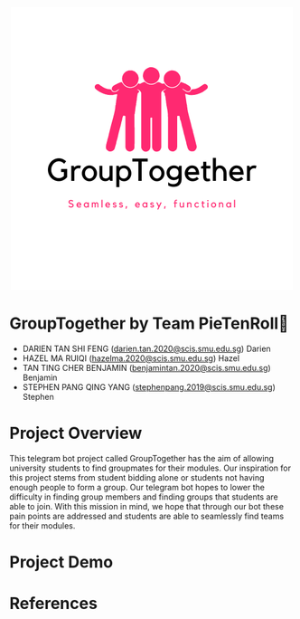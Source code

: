 <p align="center">
  <img src='images/GroupTogether.png'>
</p>

# GroupTogether by Team PieTenRoll🥧
* DARIEN TAN SHI FENG (darien.tan.2020@scis.smu.edu.sg)
  Darien
* HAZEL MA RUIQI (hazelma.2020@scis.smu.edu.sg) 
  Hazel
* TAN TING CHER BENJAMIN (benjamintan.2020@scis.smu.edu.sg)
  Benjamin
* STEPHEN PANG QING YANG (stephenpang.2019@scis.smu.edu.sg)
Stephen
# Project Overview
This telegram bot project called GroupTogether has the aim of allowing university students to find groupmates for their modules. Our inspiration for this project stems from student bidding alone or students not having enough people to form a group. Our telegram bot hopes to lower the difficulty in finding group members and finding groups that students are able to join. With this mission in mind, we hope that through our bot these pain points are addressed and students are able to seamlessly find teams for their modules.
# Project Demo
# References
